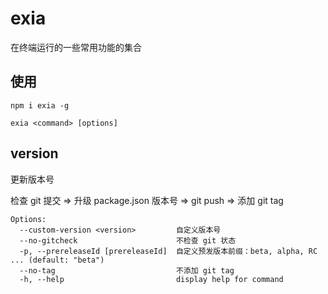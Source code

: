# exia

在终端运行的一些常用功能的集合

## 使用

```shell script
npm i exia -g

exia <command> [options]
```

## version

更新版本号

检查 git 提交 => 升级 package.json 版本号 => git push => 添加 git tag

```
Options:
  --custom-version <version>         自定义版本号
  --no-gitcheck                      不检查 git 状态
  -p, --prereleaseId [prereleaseId]  自定义预发版本前缀：beta, alpha, RC ... (default: "beta")
  --no-tag                           不添加 git tag
  -h, --help                         display help for command
```
